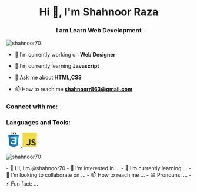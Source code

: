 <h1 align="center">Hi 👋, I'm Shahnoor Raza</h1>
<h3 align="center">I am Learn Web Development</h3>

<p align="left"> <img src="https://komarev.com/ghpvc/?username=shahnoor70&label=Profile%20views&color=0e75b6&style=flat" alt="shahnoor70" /> </p>

- 🔭 I’m currently working on **Web Designer**

- 🌱 I’m currently learning **Javascript**

- 💬 Ask me about **HTML,CSS**

- 📫 How to reach me **shahnoorr863@gmail.com**

<h3 align="left">Connect with me:</h3>
<p align="left">
</p>

<h3 align="left">Languages and Tools:</h3>
<p align="left"> <a href="https://www.w3schools.com/css/" target="_blank" rel="noreferrer"> <img src="https://raw.githubusercontent.com/devicons/devicon/master/icons/css3/css3-original-wordmark.svg" alt="css3" width="40" height="40"/> </a> <a href="https://developer.mozilla.org/en-US/docs/Web/JavaScript" target="_blank" rel="noreferrer"> <img src="https://raw.githubusercontent.com/devicons/devicon/master/icons/javascript/javascript-original.svg" alt="javascript" width="40" height="40"/> </a> </p>

<p><img align="center" src="https://github-readme-stats.vercel.app/api/top-langs?username=shahnoor70&show_icons=true&locale=en&layout=compact" alt="shahnoor70" /></p>
- 👋 Hi, I’m @shahnoor70
- 👀 I’m interested in ...
- 🌱 I’m currently learning ...
- 💞️ I’m looking to collaborate on ...
- 📫 How to reach me ...
- 😄 Pronouns: ...
- ⚡ Fun fact: ...

<!---
shahnoor70/shahnoor70 is a ✨ special ✨ repository because its `README.md` (this file) appears on your GitHub profile.
You can click the Preview link to take a look at your changes.
--->
